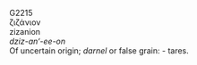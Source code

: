 <body>
  <p>G2215<br>  ζιζάνιον  <br> zizanion  <br><i>dziz-an‘-ee-on </i><br>Of uncertain origin; <i>darnel</i> or false grain: - tares.<br></p>
 </body>